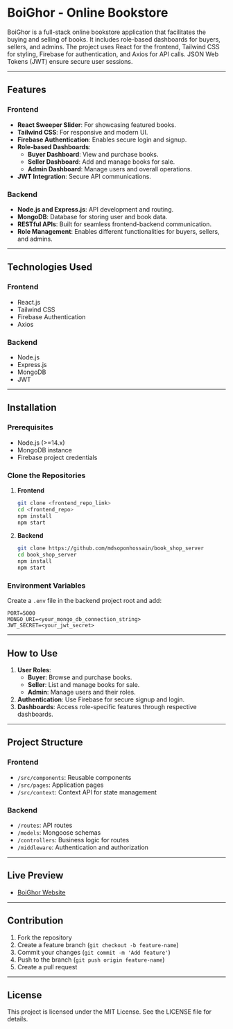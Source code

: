 # BoiGhor - Online Bookstore

BoiGhor is a full-stack online bookstore application that facilitates the buying and selling of books. It includes role-based dashboards for buyers, sellers, and admins. The project uses React for the frontend, Tailwind CSS for styling, Firebase for authentication, and Axios for API calls. JSON Web Tokens (JWT) ensure secure user sessions.

---

## Features

### Frontend

- **React Sweeper Slider**: For showcasing featured books.
- **Tailwind CSS**: For responsive and modern UI.
- **Firebase Authentication**: Enables secure login and signup.
- **Role-based Dashboards**:
  - **Buyer Dashboard**: View and purchase books.
  - **Seller Dashboard**: Add and manage books for sale.
  - **Admin Dashboard**: Manage users and overall operations.
- **JWT Integration**: Secure API communications.

### Backend

- **Node.js and Express.js**: API development and routing.
- **MongoDB**: Database for storing user and book data.
- **RESTful APIs**: Built for seamless frontend-backend communication.
- **Role Management**: Enables different functionalities for buyers, sellers, and admins.

---

## Technologies Used

### Frontend

- React.js
- Tailwind CSS
- Firebase Authentication
- Axios

### Backend

- Node.js
- Express.js
- MongoDB
- JWT

---

## Installation

### Prerequisites

- Node.js (>=14.x)
- MongoDB instance
- Firebase project credentials

### Clone the Repositories

1. **Frontend**

   ```bash
   git clone <frontend_repo_link>
   cd <frontend_repo>
   npm install
   npm start
   ```

2. **Backend**
   ```bash
   git clone https://github.com/mdsoponhossain/book_shop_server
   cd book_shop_server
   npm install
   npm start
   ```

### Environment Variables

Create a `.env` file in the backend project root and add:

```env
PORT=5000
MONGO_URI=<your_mongo_db_connection_string>
JWT_SECRET=<your_jwt_secret>
```

---

## How to Use

1. **User Roles**:
   - **Buyer**: Browse and purchase books.
   - **Seller**: List and manage books for sale.
   - **Admin**: Manage users and their roles.
2. **Authentication**: Use Firebase for secure signup and login.
3. **Dashboards**: Access role-specific features through respective dashboards.

---

## Project Structure

### Frontend

- `/src/components`: Reusable components
- `/src/pages`: Application pages
- `/src/context`: Context API for state management

### Backend

- `/routes`: API routes
- `/models`: Mongoose schemas
- `/controllers`: Business logic for routes
- `/middleware`: Authentication and authorization

---

## Live Preview

- [BoiGhor Website](https://boi-ghor-827b2.web.app/products)

---

## Contribution

1. Fork the repository
2. Create a feature branch (`git checkout -b feature-name`)
3. Commit your changes (`git commit -m 'Add feature'`)
4. Push to the branch (`git push origin feature-name`)
5. Create a pull request

---

## License

This project is licensed under the MIT License. See the LICENSE file for details.
